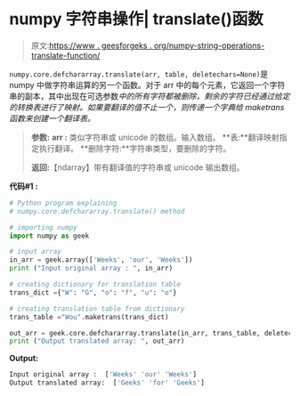 # numpy 字符串操作| translate()函数

> 原文:[https://www . geesforgeks . org/numpy-string-operations-translate-function/](https://www.geeksforgeeks.org/numpy-string-operations-translate-function/)

`numpy.core.defchararray.translate(arr, table, deletechars=None)`是 numpy 中做字符串运算的另一个函数。对于 arr 中的每个元素，它返回一个字符串的副本，其中出现在可选参数*中的所有字符都被删除，剩余的字符已经通过给定的转换表进行了映射。如果要翻译的值不止一个，则传递一个字典给 maketrans 函数来创建一个翻译表。*

> **参数:**
> **arr :** 类似字符串或 unicode 的数组。输入数组。
> **表:**翻译映射指定执行翻译。
> **删除字符:**字符串类型，要删除的字符。
> 
> **返回:**【ndarray】带有翻译值的字符串或 unicode 输出数组。

**代码#1 :**

```py
# Python program explaining
# numpy.core.defchararray.translate() method 

# importing numpy 
import numpy as geek

# input array 
in_arr = geek.array(['Weeks', 'our', 'Weeks'])
print ("Input original array : ", in_arr) 

# creating dictionary for translation table 
trans_dict ={"W": "G", "o": "f", "u": "o"} 

# creating translation table from dictionary 
trans_table ="Wou".maketrans(trans_dict) 

out_arr = geek.core.defchararray.translate(in_arr, trans_table, deletechars ="None")
print ("Output translated array: ", out_arr) 
```

**Output:**

```py
Input original array :  ['Weeks' 'our' 'Weeks']
Output translated array:  ['Geeks' 'for' 'Geeks']

```